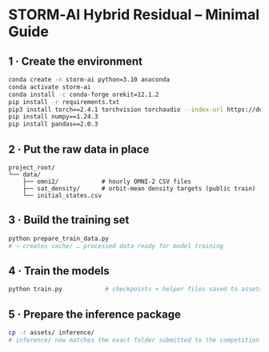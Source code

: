 # STORM‑AI Hybrid Residual – Minimal Guide

## 1 · Create the environment

```bash
conda create -n storm-ai python=3.10 anaconda
conda activate storm-ai
conda install -c conda-forge orekit=12.1.2
pip install -r requirements.txt
pip3 install torch==2.4.1 torchvision torchaudio --index-url https://download.pytorch.org/whl/cu124
pip install numpy==1.24.3
pip install pandas==2.0.3
```

## 2 · Put the raw data in place

```
project_root/
└── data/
    ├── omni2/            # hourly OMNI‑2 CSV files
    ├── sat_density/      # orbit‑mean density targets (public train)
    └── initial_states.csv
```

## 3 · Build the training set

```bash
python prepare_train_data.py
# ⇢ creates cache/ … processed data ready for model training
```

## 4 · Train the models

```bash
python train.py            # checkpoints + helper files saved to assets/
```

## 5 · Prepare the inference package

```bash
cp -r assets/ inference/
# inference/ now matches the exact folder submitted to the competition
```

